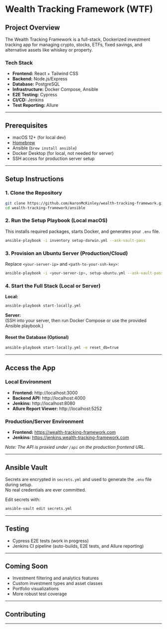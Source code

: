 # Wealth Tracking Framework (WTF)

## Project Overview

The Wealth Tracking Framework is a full-stack, Dockerized investment tracking app for managing crypto, stocks, ETFs, fixed savings, and alternative assets like whiskey or property.

### Tech Stack

- **Frontend:** React + Tailwind CSS
- **Backend:** Node.js/Express
- **Database:** PostgreSQL
- **Infrastructure:** Docker Compose, Ansible
- **E2E Testing:** Cypress
- **CI/CD:** Jenkins
- **Test Reporting:** Allure

---

## Prerequisites

- macOS 12+ (for local dev)
- [Homebrew](https://brew.sh/)
- Ansible (`brew install ansible`)
- Docker Desktop (for local, not needed for server)
- SSH access for production server setup

---

## Setup Instructions

### 1. Clone the Repository

```bash
git clone https://github.com/AaronMcKinley/wealth-tracking-framework.git
cd wealth-tracking-framework/ansible
```

### 2. Run the Setup Playbook (Local macOS)

This installs required packages, starts Docker, and generates your `.env` file.

```bash
ansible-playbook -i inventory setup-darwin.yml --ask-vault-pass
```

### 3. Provision an Ubuntu Server (Production/Cloud)

Replace `<your-server-ip>` and `<path-to-your-ssh-key>`:

```bash
ansible-playbook -i <your-server-ip>, setup-ubuntu.yml --ask-vault-pass --ask-become-pass -u root --private-key <path-to-your-ssh-key>
```

### 4. Start the Full Stack (Local or Server)

**Local:**
```bash
ansible-playbook start-locally.yml
```
**Server:**  
(SSH into your server, then run Docker Compose or use the provided Ansible playbook.)

#### Reset the Database (Optional)

```bash
ansible-playbook start-locally.yml -e reset_db=true
```

---

## Access the App

### **Local Environment**

- **Frontend:** http://localhost:3000
- **Backend API:** http://localhost:4000
- **Jenkins:** http://localhost:8080
- **Allure Report Viewer:** http://localhost:5252

### **Production/Server Environment**

- **Frontend:** https://wealth-tracking-framework.com
- **Jenkins:** https://jenkins.wealth-tracking-framework.com

*Note: The API is proxied under `/api` on the production frontend URL.*

---

## Ansible Vault

Secrets are encrypted in `secrets.yml` and used to generate the `.env` file during setup.  
No real credentials are ever committed.

Edit secrets with:

```bash
ansible-vault edit secrets.yml
```

---

## Testing

- Cypress E2E tests (work in progress)
- Jenkins CI pipeline (auto-builds, E2E tests, and Allure reporting)

---

## Coming Soon

- Investment filtering and analytics features
- Custom investment types and asset classes
- Portfolio visualizations
- More robust test coverage

---

## Contributing


---

